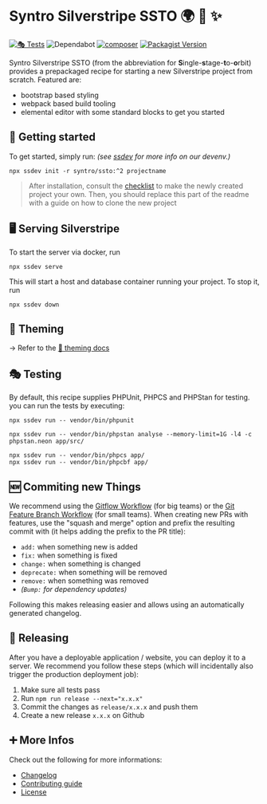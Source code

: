 # Syntro Silverstripe SSTO 🌍 🚀 ✨

[![🎭 Tests](https://github.com/syntro-opensource/silverstripe-ssto/actions/workflows/tests.yml/badge.svg)](https://github.com/syntro-opensource/silverstripe-ssto/actions/workflows/tests.yml)
![Dependabot](https://img.shields.io/badge/dependabot-active-brightgreen?logo=dependabot)
[![composer](https://img.shields.io/packagist/dt/syntro/ssto?color=success&logo=composer)](https://packagist.org/packages/syntro/ssto)
[![Packagist Version](https://img.shields.io/packagist/v/syntro/ssto?label=stable&logo=composer)](https://packagist.org/packages/syntro/ssto)

Syntro Silverstripe SSTO (from the abbreviation for **S**ingle-**s**tage-**t**o-**o**rbit)
provides a prepackaged recipe for starting a new Silverstripe project from scratch.
Featured are:
* bootstrap based styling
* webpack based build tooling
* elemental editor with some standard blocks to get you started

## 📯 Getting started

To get started, simply run: *(see [ssdev](https://github.com/syntro-opensource/ssdev) for more info on our devenv.)*
```
npx ssdev init -r syntro/ssto:^2 projectname
```
> After installation, consult the [checklist](docs/checklist.md) to make the newly
> created project your own. Then, you should replace this part of the readme with
> a guide on how to clone the new project


## 🖥 Serving Silverstripe
To start the server via docker, run
```
npx ssdev serve
```
This will start a host and database container running your project. To stop
it, run
```
npx ssdev down
```

## 🎨 Theming
-> Refer to the [📖 theming docs](docs/theming.md)


## 🎭 Testing
By default, this recipe supplies PHPUnit, PHPCS and PHPStan for testing. you can
run the tests by executing:
```
npx ssdev run -- vendor/bin/phpunit
```
```
npx ssdev run -- vendor/bin/phpstan analyse --memory-limit=1G -l4 -c phpstan.neon app/src/
```
```
npx ssdev run -- vendor/bin/phpcs app/
npx ssdev run -- vendor/bin/phpcbf app/
```

## 🆕 Commiting new Things

We recommend using the [Gitflow Workflow](https://www.atlassian.com/git/tutorials/comparing-workflows/gitflow-workflow)
(for big teams) or the [Git Feature Branch Workflow](https://www.atlassian.com/git/tutorials/comparing-workflows/feature-branch-workflow)
(for small teams). When creating new PRs with features, use the "squash and merge"
option and prefix the resulting commit with (it helps adding the prefix to the PR title):

* `add:` when something new is added
* `fix:` when something is fixed
* `change:` when something is changed
* `deprecate:` when something will be removed
* `remove:` when something was removed
* *(`Bump:` for dependency updates)*

Following this makes releasing easier and allows using an automatically generated
changelog.

## 🚀 Releasing
After you have a deployable application / website, you can deploy it to a server.
We recommend you follow these steps (which will incidentally also trigger the
production deployment job):

1. Make sure all tests pass
2. Run `npm run release --next="x.x.x"`
3. Commit the changes as `release/x.x.x` and push them
4. Create a new release `x.x.x` on Github


## ➕ More Infos
Check out the following for more informations:
* [Changelog](CHANGELOG.md)
* [Contributing guide](CONTRIBUTING.md)
* [License](LICENSE.md)
